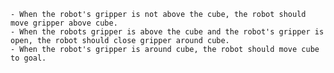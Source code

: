
    - When the robot's gripper is not above the cube, the robot should move gripper above cube. 
    - When the robots gripper is above the cube and the robot's gripper is open, the robot should close gripper around cube. 
    - When the robot's gripper is around cube, the robot should move cube to goal.